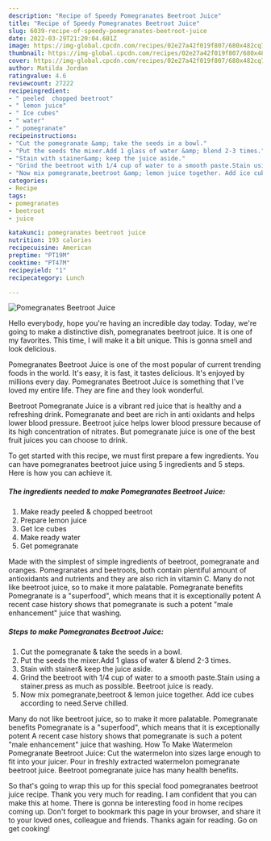```yaml
---
description: "Recipe of Speedy Pomegranates Beetroot Juice"
title: "Recipe of Speedy Pomegranates Beetroot Juice"
slug: 6039-recipe-of-speedy-pomegranates-beetroot-juice
date: 2022-03-29T21:20:04.601Z
image: https://img-global.cpcdn.com/recipes/02e27a42f019f807/680x482cq70/pomegranates-beetroot-juice-recipe-main-photo.jpg
thumbnail: https://img-global.cpcdn.com/recipes/02e27a42f019f807/680x482cq70/pomegranates-beetroot-juice-recipe-main-photo.jpg
cover: https://img-global.cpcdn.com/recipes/02e27a42f019f807/680x482cq70/pomegranates-beetroot-juice-recipe-main-photo.jpg
author: Matilda Jordan
ratingvalue: 4.6
reviewcount: 27222
recipeingredient:
- " peeled  chopped beetroot"
- " lemon juice"
- " Ice cubes"
- " water"
- " pomegranate"
recipeinstructions:
- "Cut the pomegranate &amp; take the seeds in a bowl."
- "Put the seeds the mixer.Add 1 glass of water &amp; blend 2-3 times."
- "Stain with stainer&amp; keep the juice aside."
- "Grind the beetroot with 1/4 cup of water to a smooth paste.Stain using a stainer.press as much as possible. Beetroot juice is ready."
- "Now mix pomegranate,beetroot &amp; lemon juice together. Add ice cubes according to need.Serve chilled."
categories:
- Recipe
tags:
- pomegranates
- beetroot
- juice

katakunci: pomegranates beetroot juice 
nutrition: 193 calories
recipecuisine: American
preptime: "PT19M"
cooktime: "PT47M"
recipeyield: "1"
recipecategory: Lunch

---
```



![Pomegranates Beetroot Juice](https://img-global.cpcdn.com/recipes/02e27a42f019f807/680x482cq70/pomegranates-beetroot-juice-recipe-main-photo.jpg)

Hello everybody, hope you're having an incredible day today. Today, we're going to make a distinctive dish, pomegranates beetroot juice. It is one of my favorites. This time, I will make it a bit unique. This is gonna smell and look delicious.

Pomegranates Beetroot Juice is one of the most popular of current trending foods in the world. It's easy, it is fast, it tastes delicious. It's enjoyed by millions every day. Pomegranates Beetroot Juice is something that I've loved my entire life. They are fine and they look wonderful.

Beetroot Pomegranate Juice is a vibrant red juice that is healthy and a refreshing drink. Pomegranate and beet are rich in anti oxidants and helps lower blood pressure. Beetroot juice helps lower blood pressure because of its high concentration of nitrates. But pomegranate juice is one of the best fruit juices you can choose to drink.


To get started with this recipe, we must first prepare a few ingredients. You can have pomegranates beetroot juice using 5 ingredients and 5 steps. Here is how you can achieve it.

<!--inarticleads1-->

##### The ingredients needed to make Pomegranates Beetroot Juice:

1. Make ready  peeled &amp; chopped beetroot
1. Prepare  lemon juice
1. Get  Ice cubes
1. Make ready  water
1. Get  pomegranate


Made with the simplest of simple ingredients of beetroot, pomegranate and oranges. Pomegranates and beetroots, both contain plentiful amount of antioxidants and nutrients and they are also rich in vitamin C. Many do not like beetroot juice, so to make it more palatable. Pomegranate benefits Pomegranate is a &#34;superfood&#34;, which means that it is exceptionally potent A recent case history shows that pomegranate is such a potent &#34;male enhancement&#34; juice that washing. 

<!--inarticleads2-->

##### Steps to make Pomegranates Beetroot Juice:

1. Cut the pomegranate &amp; take the seeds in a bowl.
1. Put the seeds the mixer.Add 1 glass of water &amp; blend 2-3 times.
1. Stain with stainer&amp; keep the juice aside.
1. Grind the beetroot with 1/4 cup of water to a smooth paste.Stain using a stainer.press as much as possible. Beetroot juice is ready.
1. Now mix pomegranate,beetroot &amp; lemon juice together. Add ice cubes according to need.Serve chilled.


Many do not like beetroot juice, so to make it more palatable. Pomegranate benefits Pomegranate is a &#34;superfood&#34;, which means that it is exceptionally potent A recent case history shows that pomegranate is such a potent &#34;male enhancement&#34; juice that washing. How To Make Watermelon Pomegranate Beetroot Juice: Cut the watermelon into sizes large enough to fit into your juicer. Pour in freshly extracted watermelon pomegranate beetroot juice. Beetroot pomegranate juice has many health benefits. 

So that's going to wrap this up for this special food pomegranates beetroot juice recipe. Thank you very much for reading. I am confident that you can make this at home. There is gonna be interesting food in home recipes coming up. Don't forget to bookmark this page in your browser, and share it to your loved ones, colleague and friends. Thanks again for reading. Go on get cooking!
